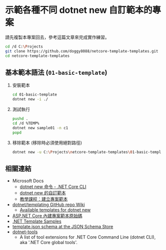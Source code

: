 # 示範各種不同 dotnet new 自訂範本的專案

請先複製本專案回去，參考這篇文章來完成實作練習。

```sh
cd /d C:\Projects
git clone https://github.com/doggy8088/netcore-template-templates.git
cd netcore-template-templates
```

## 基本範本語法 (`01-basic-template`)

1. 安裝範本

    ```sh
    cd 01-basic-template
    dotnet new -i ./
    ```

2. 測試執行

    ```sh
    pushd .
    cd /d %TEMP%
    dotnet new sample01 -n c1
    popd
    ```

3. 移除範本 (移除時必須使用絕對路徑)

    ```sh
    dotnet new -u C:\Projects\netcore-template-templates\01-basic-template
    ```

## 相關連結

- Microsoft Docs
  - [dotnet new 命令 - .NET Core CLI](https://docs.microsoft.com/zh-tw/dotnet/core/tools/dotnet-new)
  - [dotnet new 的自訂範本](https://docs.microsoft.com/zh-tw/dotnet/core/tools/custom-templates)
  - [教學課程：建立專案範本](https://docs.microsoft.com/zh-tw/dotnet/core/tutorials/cli-templates-create-item-template)
- [dotnet/templating GitHub repo Wiki](https://github.com/dotnet/templating/wiki)
  - [Available templates for dotnet new](https://github.com/dotnet/templating/wiki/Available-templates-for-dotnet-new)
- [ASP.NET Core 內建專案範本原始碼](https://github.com/dotnet/aspnetcore/tree/master/src/ProjectTemplates)
- [.NET Template Samples](https://github.com/dotnet/dotnet-template-samples)
- [template.json schema at the JSON Schema Store](http://json.schemastore.org/template)
- [dotnet-tools](https://github.com/natemcmaster/dotnet-tools)
  - A list of tool extensions for .NET Core Command Line (dotnet CLI), aka '.NET Core global tools'.

